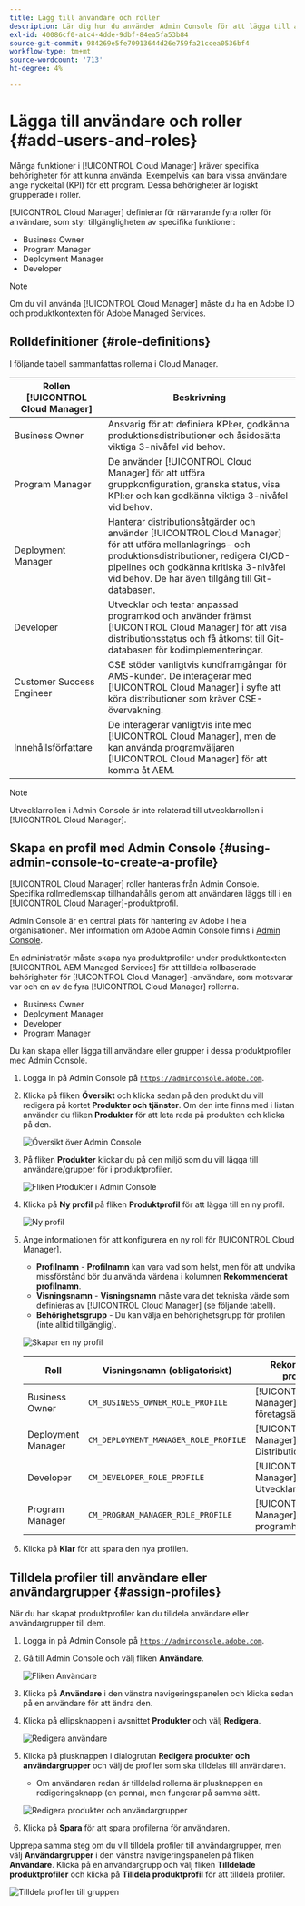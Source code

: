 ```yaml
---
title: Lägg till användare och roller
description: Lär dig hur du använder Admin Console för att lägga till användare och roller och skapa profiler.
exl-id: 40086cf0-a1c4-4dde-9dbf-84ea5fa53b84
source-git-commit: 984269e5fe70913644d26e759fa21ccea0536bf4
workflow-type: tm+mt
source-wordcount: '713'
ht-degree: 4%

---
```



# Lägga till användare och roller {#add-users-and-roles}

Många funktioner i [!UICONTROL Cloud Manager] kräver specifika behörigheter för att kunna använda. Exempelvis kan bara vissa användare ange nyckeltal (KPI) för ett program. Dessa behörigheter är logiskt grupperade i roller.

[!UICONTROL Cloud Manager] definierar för närvarande fyra roller för användare, som styr tillgängligheten av specifika funktioner:

* Business Owner
* Program Manager
* Deployment Manager
* Developer

>[!NOTE]
>
>Om du vill använda [!UICONTROL Cloud Manager] måste du ha en Adobe ID och produktkontexten för Adobe Managed Services.

## Rolldefinitioner {#role-definitions}

I följande tabell sammanfattas rollerna i Cloud Manager.

| Rollen [!UICONTROL Cloud Manager] | Beskrivning |
| --- | --- |
| Business Owner | Ansvarig för att definiera KPI:er, godkänna produktionsdistributioner och åsidosätta viktiga 3-nivåfel vid behov. |
| Program Manager | De använder [!UICONTROL Cloud Manager] för att utföra gruppkonfiguration, granska status, visa KPI:er och kan godkänna viktiga 3-nivåfel vid behov. |
| Deployment Manager | Hanterar distributionsåtgärder och använder [!UICONTROL Cloud Manager] för att utföra mellanlagrings- och produktionsdistributioner, redigera CI/CD-pipelines och godkänna kritiska 3-nivåfel vid behov. De har även tillgång till Git-databasen. |
| Developer | Utvecklar och testar anpassad programkod och använder främst [!UICONTROL Cloud Manager] för att visa distributionsstatus och få åtkomst till Git-databasen för kodimplementeringar. |
| Customer Success Engineer | CSE stöder vanligtvis kundframgångar för AMS-kunder. De interagerar med [!UICONTROL Cloud Manager] i syfte att köra distributioner som kräver CSE-övervakning. |
| Innehållsförfattare | De interagerar vanligtvis inte med [!UICONTROL Cloud Manager], men de kan använda programväljaren [!UICONTROL Cloud Manager] för att komma åt AEM. |

>[!NOTE]
>
>Utvecklarrollen i Admin Console är inte relaterad till utvecklarrollen i [!UICONTROL Cloud Manager].

## Skapa en profil med Admin Console {#using-admin-console-to-create-a-profile}

[!UICONTROL Cloud Manager] roller hanteras från Admin Console. Specifika rollmedlemskap tillhandahålls genom att användaren läggs till i en [!UICONTROL Cloud Manager]-produktprofil.

Admin Console är en central plats för hantering av Adobe i hela organisationen. Mer information om Adobe Admin Console finns i [Admin Console](https://helpx.adobe.com/enterprise/using/admin-console.html).

En administratör måste skapa nya produktprofiler under produktkontexten [!UICONTROL AEM Managed Services] för att tilldela rollbaserade behörigheter för [!UICONTROL Cloud Manager] -användare, som motsvarar var och en av de fyra [!UICONTROL Cloud Manager] rollerna.

* Business Owner
* Deployment Manager
* Developer
* Program Manager

Du kan skapa eller lägga till användare eller grupper i dessa produktprofiler med Admin Console.

1. Logga in på Admin Console på [`https://adminconsole.adobe.com`](https://adminconsole.adobe.com).

1. Klicka på fliken **Översikt** och klicka sedan på den produkt du vill redigera på kortet **Produkter och tjänster**. Om den inte finns med i listan använder du fliken **Produkter** för att leta reda på produkten och klicka på den.

   ![Översikt över Admin Console ](/help/assets/admin-console-overview.png)

1. På fliken **Produkter** klickar du på den miljö som du vill lägga till användare/grupper för i produktprofiler.

   ![Fliken Produkter i Admin Console](/help/assets/admin-console-product.png)

1. Klicka på **Ny profil** på fliken **Produktprofil** för att lägga till en ny profil.

   ![Ny profil](/help/assets/admin-console-product-profiles.png)

1. Ange informationen för att konfigurera en ny roll för [!UICONTROL Cloud Manager].

   * **Profilnamn** - **Profilnamn** kan vara vad som helst, men för att undvika missförstånd bör du använda värdena i kolumnen **Rekommenderat profilnamn**.
   * **Visningsnamn** - **Visningsnamn** måste vara det tekniska värde som definieras av [!UICONTROL Cloud Manager] (se följande tabell).
   * **Behörighetsgrupp** - Du kan välja en behörighetsgrupp för profilen (inte alltid tillgänglig).

   ![Skapar en ny profil](/help/assets/screen_shot_2018-05-04at171819.png)

   | Roll | Visningsnamn (obligatoriskt) | Rekommenderat profilnamn |
   |---|---|---|
   | Business Owner | `CM_BUSINESS_OWNER_ROLE_PROFILE` | [!UICONTROL Cloud Manager] - Roll för företagsägare |
   | Deployment Manager | `CM_DEPLOYMENT_MANAGER_ROLE_PROFILE` | [!UICONTROL Cloud Manager] - Distributionshanterarroll |
   | Developer | `CM_DEVELOPER_ROLE_PROFILE` | [!UICONTROL Cloud Manager] - Utvecklarroll |
   | Program Manager | `CM_PROGRAM_MANAGER_ROLE_PROFILE` | [!UICONTROL Cloud Manager] - rollen programhanterare |


1. Klicka på **Klar** för att spara den nya profilen.

## Tilldela profiler till användare eller användargrupper {#assign-profiles}

När du har skapat produktprofiler kan du tilldela användare eller användargrupper till dem.

1. Logga in på Admin Console på [`https://adminconsole.adobe.com`](https://adminconsole.adobe.com).

1. Gå till Admin Console och välj fliken **Användare**.

   ![Fliken Användare](/help/assets/admin-console-users.png)

1. Klicka på **Användare** i den vänstra navigeringspanelen och klicka sedan på en användare för att ändra den.

1. Klicka på ellipsknappen i avsnittet **Produkter** och välj **Redigera**.

   ![Redigera användare](/help/assets/admin-console-edit-user.png)

1. Klicka på plusknappen i dialogrutan **Redigera produkter och användargrupper** och välj de profiler som ska tilldelas till användaren.

   * Om användaren redan är tilldelad rollerna är plusknappen en redigeringsknapp (en penna), men fungerar på samma sätt.

   ![Redigera produkter och användargrupper](/help/assets/admin-console-edit-products-and-user-groups.png)

1. Klicka på **Spara** för att spara profilerna för användaren.

Upprepa samma steg om du vill tilldela profiler till användargrupper, men välj **Användargrupper** i den vänstra navigeringspanelen på fliken **Användare**. Klicka på en användargrupp och välj fliken **Tilldelade produktprofiler** och klicka på **Tilldela produktprofil** för att tilldela profiler.

![Tilldela profiler till gruppen](/help/assets/admin-console-edit-user-groups.png)
